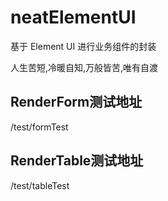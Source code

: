 # neatElementUI
基于 Element UI 进行业务组件的封装


人生苦短,冷暖自知,万般皆苦,唯有自渡


## RenderForm测试地址
/test/formTest

## RenderTable测试地址
/test/tableTest

